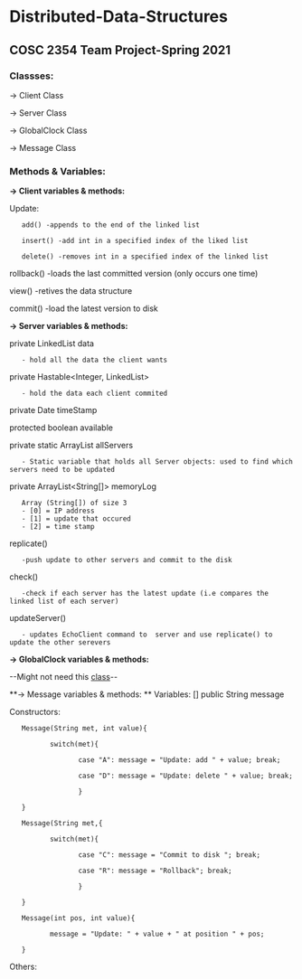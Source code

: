 # Distributed-Data-Structures
## COSC 2354 Team Project-Spring 2021

### Classses:

-> Client Class

-> Server Class

-> GlobalClock Class

-> Message Class

### Methods & Variables:

**-> Client variables & methods:** 

Update:
       
       
       add() -appends to the end of the linked list
       
       insert() -add int in a specified index of the liked list
       
       delete() -removes int in a specified index of the linked list
       

rollback() -loads the last committed version (only occurs one time)

view() -retives the data structure

commit() -load the latest version to disk

**-> Server variables & methods:**

private LinkedList<Integer> data
       
       - hold all the data the client wants

private Hastable<Integer, LinkedList<Integer>> 
       
       - hold the data each client commited
       
private Date timeStamp

protected boolean available

private static ArrayList<EchoServers> allServers
       
       - Static variable that holds all Server objects: used to find which servers need to be updated


private ArrayList<String[]> memoryLog

       Array (String[]) of size 3
       - [0] = IP address 
       - [1] = update that occured
       - [2] = time stamp

replicate()

       -push update to other servers and commit to the disk

check() 
       
       -check if each server has the latest update (i.e compares the linked list of each server)

updateServer()

       - updates EchoClient command to  server and use replicate() to update the other serevers 

**-> GlobalClock variables & methods:**

--Might not need this [class](https://stackabuse.com/how-to-get-current-date-and-time-in-java/)--

**-> Message variables & methods: **
Variables:
       [] public String message

Constructors:

       Message(String met, int value){
       
              switch(met){
              
                     case "A": message = "Update: add " + value; break;
                     
                     case "D": message = "Update: delete " + value; break;
                     
                     }
       
       }
       
       Message(String met,{
       
              switch(met){
              
                     case "C": message = "Commit to disk "; break;
                     
                     case "R": message = "Rollback"; break;
                     
                     }
       
       }
       
       Message(int pos, int value){
       
              message = "Update: " + value + " at position " + pos;
       
       }
Others:


